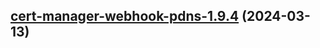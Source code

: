 

## [cert-manager-webhook-pdns-1.9.4](https://github.com/cyr-ius/truenas-charts/compare/cert-manager-webhook-pdns-1.9.3...cert-manager-webhook-pdns-1.9.4) (2024-03-13)

